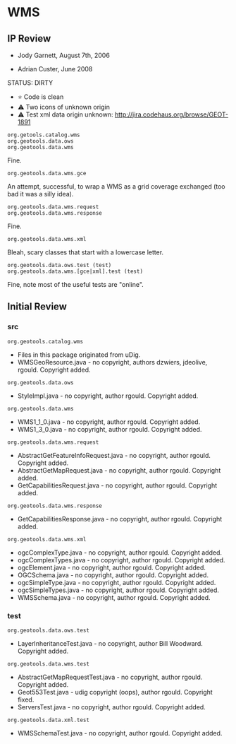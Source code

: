 # WMS

## IP Review

 - Jody Garnett, August 7th, 2006

 - Adrian Custer, June 2008

STATUS: DIRTY

 * :star: Code is clean
 * :warning: Two icons of unknown origin
 * :warning: Test xml data origin unknown: http://jira.codehaus.org/browse/GEOT-1891

```
org.getools.catalog.wms
org.geotools.data.ows
org.geotools.data.wms
```

Fine.

```
org.geotools.data.wms.gce
```

An attempt, successful, to wrap a WMS as a grid coverage exchanged (too bad it was a silly idea).

```
org.geotools.data.wms.request
org.geotools.data.wms.response
```

Fine.

```
org.geotools.data.wms.xml
```

Bleah, scary classes that start with a lowercase letter.


```
org.geotools.data.ows.test (test)
org.geotools.data.wms.[gce|xml].test (test)
```

Fine, note most of the useful tests are "online".

## Initial Review

### src

```
org.geotools.catalog.wms
```

* Files in this package originated from uDig. 
* WMSGeoResource.java - no copyright, authors dzwiers, jdeolive, rgould. Copyright added.

```
org.geotools.data.ows
```

* StyleImpl.java - no copyright, author rgould. Copyright added.

```
org.geotools.data.wms
```

* WMS1_1_0.java - no copyright, author rgould. Copyright added.
* WMS1_3_0.java - no copyright, author rgould. Copyright added.

```
org.geotools.data.wms.request
```

* AbstractGetFeatureInfoRequest.java - no copyright, author rgould. Copyright added.
* AbstractGetMapRequest.java - no copyright, author rgould. Copyright added.
* GetCapabilitiesRequest.java - no copyright, author rgould. Copyright added.

```
org.geotools.data.wms.response
```

* GetCapabilitiesResponse.java - no copyright, author rgould. Copyright added.

```
org.geotools.data.wms.xml
```

* ogcComplexType.java - no copyright, author rgould. Copyright added.
* ogcComplexTypes.java - no copyright, author rgould. Copyright added.
* ogcElement.java - no copyright, author rgould. Copyright added.
* OGCSchema.java - no copyright, author rgould. Copyright added.
* ogcSimpleType.java - no copyright, author rgould. Copyright added.
* ogcSimpleTypes.java - no copyright, author rgould. Copyright added.
* WMSSchema.java - no copyright, author rgould. Copyright added.

### test

```
org.geotools.data.ows.test
```

* LayerInheritanceTest.java - no copyright, author Bill Woodward. Copyright added.

```
org.geotools.data.wms.test
```

* AbstractGetMapRequestTest.java - no copyright, author rgould. Copyright added.
* Geot553Test.java - udig copyright (oops), author rgould. Copyright fixed.
* ServersTest.java - no copyright, author rgould. Copyright added.

```
org.geotools.data.xml.test
```

* WMSSchemaTest.java - no copyright, author rgould. Copyright added.